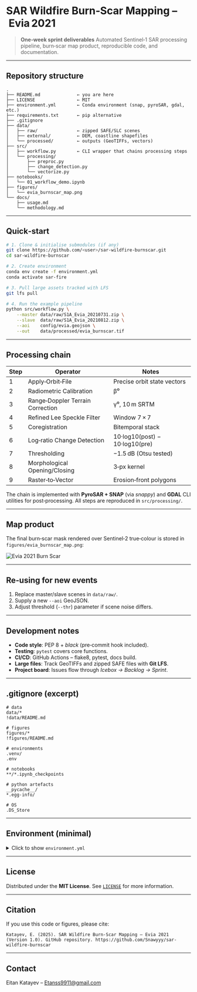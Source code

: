 # SAR Wildfire Burn‑Scar Mapping – Evia 2021

> **One‑week sprint deliverables**
> Automated Sentinel‑1 SAR processing pipeline, burn‑scar map product, reproducible code, and documentation.

---

## Repository structure

```text
.
├── README.md              ← you are here
├── LICENSE                ← MIT
├── environment.yml        ← Conda environment (snap, pyroSAR, gdal, etc.)
├── requirements.txt       ← pip alternative
├── .gitignore
├── data/
│   ├── raw/               ← zipped SAFE/SLC scenes
│   ├── external/          ← DEM, coastline shapefiles
│   └── processed/         ← outputs (GeoTIFFs, vectors)
├── src/
│   ├── workflow.py        ← CLI wrapper that chains processing steps
│   └── processing/
│       ├── preproc.py
│       ├── change_detection.py
│       └── vectorize.py
├── notebooks/
│   └── 01_workflow_demo.ipynb
├── figures/
│   └── evia_burnscar_map.png
└── docs/
    ├── usage.md
    └── methodology.md
```
---

## Quick‑start

```bash
# 1. Clone & initialise submodules (if any)
git clone https://github.com/<user>/sar-wildfire-burnscar.git
cd sar-wildfire-burnscar

# 2. Create environment
conda env create -f environment.yml
conda activate sar-fire

# 3. Pull large assets tracked with LFS
git lfs pull

# 4. Run the example pipeline
python src/workflow.py \
    --master data/raw/S1A_Evia_20210731.zip \
    --slave  data/raw/S1A_Evia_20210812.zip \
    --aoi    config/evia.geojson \
    --out    data/processed/evia_burnscar.tif
```

---

## Processing chain

| Step | Operator                         | Notes                          |
| ---- | -------------------------------- | ------------------------------ |
| 1    | Apply‑Orbit‑File                 | Precise orbit state vectors    |
| 2    | Radiometric Calibration          | β⁰                             |
| 3    | Range‑Doppler Terrain Correction | γ⁰, 10 m SRTM                  |
| 4    | Refined Lee Speckle Filter       | Window 7 × 7                   |
| 5    | Coregistration                   | Bitemporal stack               |
| 6    | Log‑ratio Change Detection       | 10·log10(post) − 10·log10(pre) |
| 7    | Thresholding                     | −1.5 dB (Otsu tested)          |
| 8    | Morphological Opening/Closing    | 3‑px kernel                    |
| 9    | Raster‑to‑Vector                 | Erosion‑front polygons         |

The chain is implemented with **PyroSAR + SNAP** (via *snappy*) and **GDAL** CLI utilities for post‑processing. All steps are reproduced in `src/processing/`.

---

## Map product

The final burn‑scar mask rendered over Sentinel‑2 true‑colour is stored in `figures/evia_burnscar_map.png`:

![Evia 2021 Burn Scar](figures/evia_burnscar_map.png)

---

## Re‑using for new events

1. Replace master/slave scenes in `data/raw/`.
2. Supply a new `--aoi` GeoJSON.
3. Adjust threshold (`--thr`) parameter if scene noise differs.

---

## Development notes

* **Code style**: PEP 8 + *black* (pre‑commit hook included).
* **Testing**: `pytest` covers core functions.
* **CI/CD**: GitHub Actions – flake8, pytest, docs build.
* **Large files**: Track GeoTIFFs and zipped SAFE files with **Git LFS**.
* **Project board**: Issues flow through *Icebox → Backlog → Sprint*.

---

## .gitignore (excerpt)

```gitignore
# data
data/*
!data/README.md

# figures
figures/*
!figures/README.md

# environments
.venv/
.env

# notebooks
**/*.ipynb_checkpoints

# python artefacts
__pycache__/
*.egg-info/

# OS
.DS_Store
```

---

## Environment (minimal)

<details>
<summary>Click to show <code>environment.yml</code></summary>

```yaml
name: sar-fire
channels:
  - conda-forge
  - defaults
dependencies:
  - python=3.12
  - gdal
  - geopandas
  - numpy
  - rasterio
  - pyroSAR
  - snap
  # - snapista  # uncomment if binary wheels available for your OS
  - scikit-image
  - jupyterlab
  - matplotlib
  - pip
  - pip:
      - git+https://github.com/senbox-org/snapista.git  # fallback if needed
```

</details>

---

## License

Distributed under the **MIT License**. See [`LICENSE`](LICENSE) for more information.

---

## Citation

If you use this code or figures, please cite:

```text
Katayev, E. (2025). SAR Wildfire Burn‑Scar Mapping – Evia 2021 (Version 1.0). GitHub repository. https://github.com/Snawyyy/sar-wildfire-burnscar
```

---

## Contact

Eitan Katayev – [Etanss9911@gmail.com](mailto:Etanss9911@gmail.com)

